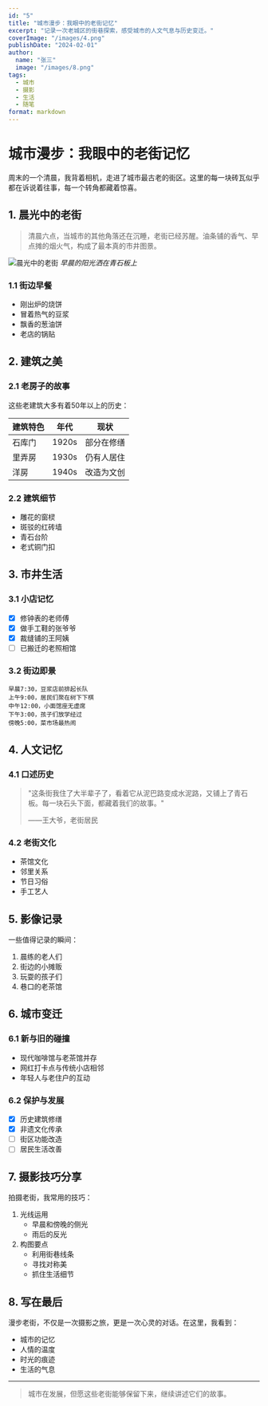 ```yaml
---
id: "5"
title: "城市漫步：我眼中的老街记忆"
excerpt: "记录一次老城区的街巷探索，感受城市的人文气息与历史变迁。"
coverImage: "/images/4.png"
publishDate: "2024-02-01"
author:
  name: "张三"
  image: "/images/8.png"
tags:
  - 城市
  - 摄影
  - 生活
  - 随笔
format: markdown
---
```


# 城市漫步：我眼中的老街记忆

周末的一个清晨，我背着相机，走进了城市最古老的街区。这里的每一块砖瓦似乎都在诉说着往事，每一个转角都藏着惊喜。

## 1. 晨光中的老街

> 清晨六点，当城市的其他角落还在沉睡，老街已经苏醒。油条铺的香气、早点摊的烟火气，构成了最本真的市井图景。

![晨光中的老街](/images/10.png)
_早晨的阳光洒在青石板上_

### 1.1 街边早餐

- 刚出炉的烧饼
- 冒着热气的豆浆
- 飘香的葱油饼
- 老店的锅贴

## 2. 建筑之美

### 2.1 老房子的故事

这些老建筑大多有着50年以上的历史：

| 建筑特色 | 年代  | 现状       |
| -------- | ----- | ---------- |
| 石库门   | 1920s | 部分在修缮 |
| 里弄房   | 1930s | 仍有人居住 |
| 洋房     | 1940s | 改造为文创 |

### 2.2 建筑细节

- 雕花的窗棂
- 斑驳的红砖墙
- 青石台阶
- 老式铜门扣

## 3. 市井生活

### 3.1 小店记忆

- [x] 修钟表的老师傅
- [x] 做手工鞋的张爷爷
- [x] 裁缝铺的王阿姨
- [ ] 已搬迁的老照相馆

### 3.2 街边即景

```
早晨7:30，豆浆店前排起长队
上午9:00，居民们聚在树下下棋
中午12:00，小面馆座无虚席
下午3:00，孩子们放学经过
傍晚5:00，菜市场最热闹
```

## 4. 人文记忆

### 4.1 口述历史

> "这条街我住了大半辈子了，看着它从泥巴路变成水泥路，又铺上了青石板。每一块石头下面，都藏着我们的故事。"
>
> ——王大爷，老街居民

### 4.2 老街文化

- 茶馆文化
- 邻里关系
- 节日习俗
- 手工艺人

## 5. 影像记录

一些值得记录的瞬间：

1. 晨练的老人们
2. 街边的小摊贩
3. 玩耍的孩子们
4. 巷口的老茶馆

## 6. 城市变迁

### 6.1 新与旧的碰撞

- 现代咖啡馆与老茶馆并存
- 网红打卡点与传统小店相邻
- 年轻人与老住户的互动

### 6.2 保护与发展

- [x] 历史建筑修缮
- [x] 非遗文化传承
- [ ] 街区功能改造
- [ ] 居民生活改善

## 7. 摄影技巧分享

拍摄老街，我常用的技巧：

1. 光线运用
   - 早晨和傍晚的侧光
   - 雨后的反光
2. 构图要点
   - 利用街巷线条
   - 寻找对称美
   - 抓住生活细节

## 8. 写在最后

漫步老街，不仅是一次摄影之旅，更是一次心灵的对话。在这里，我看到：

- 城市的记忆
- 人情的温度
- 时光的痕迹
- 生活的气息

---

> 城市在发展，但愿这些老街能够保留下来，继续讲述它们的故事。
